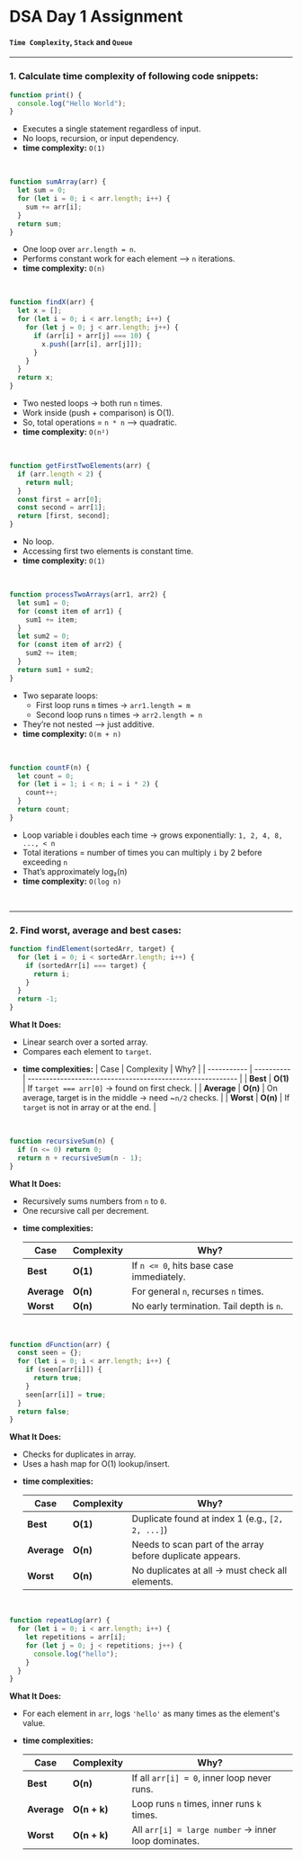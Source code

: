 # DSA Day 1 Assignment

#### `Time Complexity`, `Stack` and `Queue`

---

### 1. Calculate time complexity of following code snippets:

```js
function print() {
  console.log("Hello World");
}
```

- Executes a single statement regardless of input.
- No loops, recursion, or input dependency.
- ****time complexity:**** `O(1)`

<br>

```js
function sumArray(arr) {
  let sum = 0;
  for (let i = 0; i < arr.length; i++) {
    sum += arr[i];
  }
  return sum;
}
```

- One loop over `arr.length = n`.
- Performs constant work for each element --> `n` iterations.
- **time complexity:** `O(n)`

<br>

```js
function findX(arr) {
  let x = [];
  for (let i = 0; i < arr.length; i++) {
    for (let j = 0; j < arr.length; j++) {
      if (arr[i] + arr[j] === 10) {
        x.push([arr[i], arr[j]]);
      }
    }
  }
  return x;
}
```

- Two nested loops → both run `n` times.
- Work inside (push + comparison) is O(1).
- So, total operations = `n * n` --> quadratic.
- **time complexity:** `O(n²)`

<br>

```js
function getFirstTwoElements(arr) {
  if (arr.length < 2) {
    return null;
  }
  const first = arr[0];
  const second = arr[1];
  return [first, second];
}
```

- No loop.
- Accessing first two elements is constant time.
- **time complexity:** `O(1)`

<br>

```js
function processTwoArrays(arr1, arr2) {
  let sum1 = 0;
  for (const item of arr1) {
    sum1 += item;
  }
  let sum2 = 0;
  for (const item of arr2) {
    sum2 += item;
  }
  return sum1 + sum2;
}
```

- Two separate loops:
  - First loop runs `m` times → `arr1.length = m`
  - Second loop runs `n` times → `arr2.length = n`
- They’re not nested --> just additive.
- **time complexity:** `O(m + n)`

<br>

```js
function countF(n) {
  let count = 0;
  for (let i = 1; i < n; i = i * 2) {
    count++;
  }
  return count;
}
```

- Loop variable i doubles each time → grows exponentially: `1, 2, 4, 8, ..., < n`
- Total iterations = number of times you can multiply `i` by 2 before exceeding `n`
- That’s approximately log₂(n)
- **time complexity:** `O(log n)`

<br>

---

### 2. Find worst, average and best cases:

```js
function findElement(sortedArr, target) {
  for (let i = 0; i < sortedArr.length; i++) {
    if (sortedArr[i] === target) {
      return i;
    }
  }
  return -1;
}
```

**What It Does:**

- Linear search over a sorted array.
- Compares each element to `target`.

* **time complexities:**
  | Case | Complexity | Why? |
  | ----------- | ---------- | ---------------------------------------------------------- |
  | **Best** | **O(1)** | If `target === arr[0]` -> found on first check. |
  | **Average** | **O(n)** | On average, target is in the middle -> need \~`n/2` checks. |
  | **Worst** | **O(n)** | If `target` is not in array or at the end. |

<br>

```js
function recursiveSum(n) {
  if (n <= 0) return 0;
  return n + recursiveSum(n - 1);
}
```

**What It Does:**

- Recursively sums numbers from `n` to `0`.
- One recursive call per decrement.

* **time complexities:**

  | Case        | Complexity | Why?                                     |
  | ----------- | ---------- | ---------------------------------------- |
  | **Best**    | **O(1)**   | If `n <= 0`, hits base case immediately. |
  | **Average** | **O(n)**   | For general `n`, recurses `n` times.     |
  | **Worst**   | **O(n)**   | No early termination. Tail depth is `n`. |

<br>

```js
function dFunction(arr) {
  const seen = {};
  for (let i = 0; i < arr.length; i++) {
    if (seen[arr[i]]) {
      return true;
    }
    seen[arr[i]] = true;
  }
  return false;
}
```

**What It Does:**

- Checks for duplicates in array.
- Uses a hash map for O(1) lookup/insert.

* **time complexities:**

  | Case        | Complexity | Why?                                                      |
  | ----------- | ---------- | --------------------------------------------------------- |
  | **Best**    | **O(1)**   | Duplicate found at index 1 (e.g., `[2, 2, ...]`)          |
  | **Average** | **O(n)**   | Needs to scan part of the array before duplicate appears. |
  | **Worst**   | **O(n)**   | No duplicates at all → must check all elements.           |

  <br>

```js
function repeatLog(arr) {
  for (let i = 0; i < arr.length; i++) {
    let repetitions = arr[i];
    for (let j = 0; j < repetitions; j++) {
      console.log("hello");
    }
  }
}
```

**What It Does:**

- For each element in `arr`, logs `'hello'` as many times as the element's value.

* **time complexities:**

  | Case        | Complexity   | Why?                                                |
  | ----------- | ------------ | --------------------------------------------------- |
  | **Best**    | **O(n)**     | If all `arr[i] = 0`, inner loop never runs.         |
  | **Average** | **O(n + k)** | Loop runs `n` times, inner runs `k` times.          |
  | **Worst**   | **O(n + k)** | All `arr[i] = large number` → inner loop dominates. |

